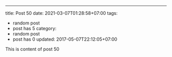 ---
title: Post 50
date: 2021-03-07T01:28:58+07:00
tags:
  - random post
  - post has 5
category:
  - random post
  - post has 0
updated: 2017-05-07T22:12:05+07:00

This is content of post 50